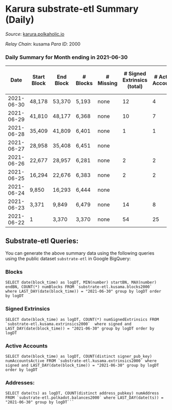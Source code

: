 # Karura substrate-etl Summary (Daily)

_Source_: [karura.polkaholic.io](https://karura.polkaholic.io)

*Relay Chain*: kusama
*Para ID*: 2000



### Daily Summary for Month ending in 2021-06-30


| Date | Start Block | End Block | # Blocks | # Missing | # Signed Extrinsics (total) | # Active Accounts | # Addresses with Balances | # Events | # Transfers | # XCM Transfers In | # XCM Transfers Out |
| ---- | ----------- | --------- | -------- | --------- | --------------------------- | ----------------- | ------------------------- | -------- | ----------- | ------------------ | ------------------- |
| 2021-06-30 | 48,178 | 53,370 | 5,193 | none  | 12 | 4 | 39,691 | 10,426 | 1 ($6.92) |   |   |
| 2021-06-29 | 41,810 | 48,177 | 6,368 | none  | 10 | 7 |  | 12,766 |   |   |   |
| 2021-06-28 | 35,409 | 41,809 | 6,401 | none  | 1 | 1 |  | 12,808 |   |   |   |
| 2021-06-27 | 28,958 | 35,408 | 6,451 | none  |  |  |  | 12,905 |   |   |   |
| 2021-06-26 | 22,677 | 28,957 | 6,281 | none  | 2 | 2 |  | 12,570 |   |   |   |
| 2021-06-25 | 16,294 | 22,676 | 6,383 | none  | 2 | 2 |  | 12,773 |   |   |   |
| 2021-06-24 | 9,850 | 16,293 | 6,444 | none  |  |  |  | 12,892 |   |   |   |
| 2021-06-23 | 3,371 | 9,849 | 6,479 | none  | 14 | 8 |  | 12,990 |   |   |   |
| 2021-06-22 | 1 | 3,370 | 3,370 | none  | 54 | 25 |  | 6,849 |   |   |   |

## Substrate-etl Queries:
You can generate the above summary data using the following queries using the public dataset `substrate-etl` in Google BigQuery:


### Blocks
```
SELECT date(block_time) as logDT, MIN(number) startBN, MAX(number) endBN, COUNT(*) numBlocks FROM `substrate-etl.kusama.blocks2000`  where LAST_DAY(date(block_time)) = "2021-06-30" group by logDT order by logDT
```


### Signed Extrinsics
```
SELECT date(block_time) as logDT, COUNT(*) numSignedExtrinsics FROM `substrate-etl.kusama.extrinsics2000`  where signed and LAST_DAY(date(block_time)) = "2021-06-30" group by logDT order by logDT
```


### Active Accounts
```
SELECT date(block_time) as logDT, COUNT(distinct signer_pub_key) numAccountsActive FROM `substrate-etl.kusama.extrinsics2000` where signed and LAST_DAY(date(block_time)) = "2021-06-30" group by logDT order by logDT
```


### Addresses:
```
SELECT date(ts) as logDT, COUNT(distinct address_pubkey) numAddress FROM `substrate-etl.polkadot.balances2000` where LAST_DAY(date(ts)) = "2021-06-30" group by logDT```

